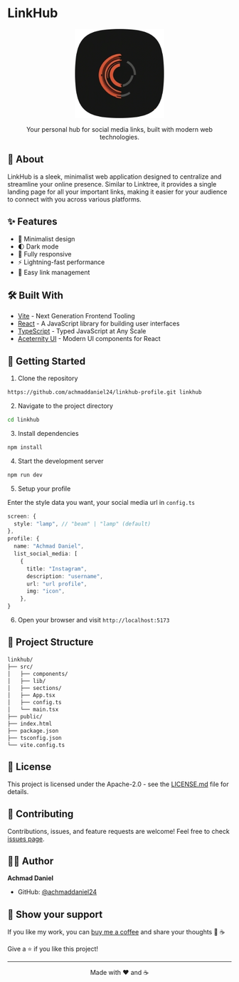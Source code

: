 # LinkHub

<p align="center">
  <img src="public/icon-512.png" alt="LinkHub Logo" width="200"/>
</p>

<p align="center">
  Your personal hub for social media links, built with modern web technologies.
</p>

## 🚀 About

LinkHub is a sleek, minimalist web application designed to centralize and streamline your online presence. Similar to Linktree, it provides a single landing page for all your important links, making it easier for your audience to connect with you across various platforms.

## ✨ Features

- 🎨 Minimalist design
- 🌓 Dark mode
- 📱 Fully responsive
- ⚡ Lightning-fast performance
- 🔗 Easy link management

## 🛠️ Built With

- [Vite](https://vitejs.dev/) - Next Generation Frontend Tooling
- [React](https://reactjs.org/) - A JavaScript library for building user interfaces
- [TypeScript](https://www.typescriptlang.org/) - Typed JavaScript at Any Scale
- [Aceternity UI](https://ui.aceternity.com/) - Modern UI components for React

## 🏁 Getting Started

1. Clone the repository

```bash
https://github.com/achmaddaniel24/linkhub-profile.git linkhub
```

2. Navigate to the project directory

```bash
cd linkhub
```

3. Install dependencies

```bash
npm install
```

4. Start the development server

```bash
npm run dev
```

5. Setup your profile

Enter the style data you want, your social media url in `config.ts`

```typescript
screen: {
  style: "lamp", // "beam" | "lamp" (default)
},
profile: {
  name: "Achmad Daniel",
  list_social_media: [
    {
      title: "Instagram",
      description: "username",
      url: "url profile",
      img: "icon",
    },
}

```

6. Open your browser and visit `http://localhost:5173`

## 🚧 Project Structure

```text
linkhub/
├── src/
│   ├── components/
│   ├── lib/
│   ├── sections/
│   ├── App.tsx
│   ├── config.ts
│   └── main.tsx
├── public/
├── index.html
├── package.json
├── tsconfig.json
└── vite.config.ts
```

## 📝 License

This project is licensed under the Apache-2.0 - see the [LICENSE.md](LICENSE.md) file for details.

## 🤝 Contributing

Contributions, issues, and feature requests are welcome! Feel free to check [issues page](https://github.com/yourusername/linkhub/issues).

## 👨‍💻 Author

**Achmad Daniel**

- GitHub: [@achmaddaniel24](https://github.com/achmaddaniel24)

## 🌟 Show your support

If you like my work, you can [buy me a coffee](https://www.buymeacoffee.com/kudanil) and share your thoughts 🎉 ☕

Give a ⭐️ if you like this project!

---

<p align="center">Made with ❤️ and ☕</p>
